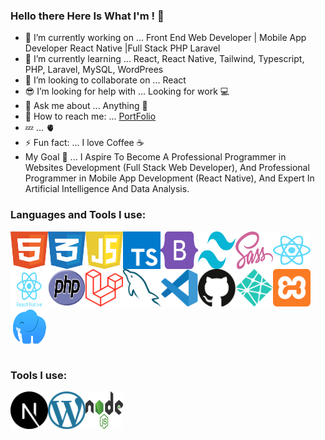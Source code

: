 ### Hello there Here Is What I'm ! 👋

- 🔭 I’m currently working on ... Front End Web Developer | Mobile App Developer React Native |Full Stack PHP Laravel
- 🌱 I’m currently learning ... React, React Native, Tailwind, Typescript, PHP, Laravel, MySQL, WordPrees
- 👯 I’m looking to collaborate on ... React 
- 😎 I’m looking for help with ... Looking for work 💻
- 💬 Ask me about ... Anything 👋
- 💌 How to reach me: ... [PortFolio](https://x39ome.github.io/portfolio_sam/)
- 💤 ... 🫀
- ⚡ Fun fact: ... I love Coffee :coffee:
- My Goal 🎯 ... I Aspire To Become A Professional Programmer in Websites Development (Full Stack Web Developer), And Professional Programmer in Mobile App Development (React Native), And Expert In Artificial Intelligence And Data Analysis.


### Languages and Tools I use:

<div style="display: flex; justify-content: flex-start; flex-wrap: wrap;">
  
  <img width="60px" height="60px" align="left" alt="HTML5" src="./icons/html.svg" />
  <img width="60px" height="60px" align="left" alt="CSS" src="./icons/css.svg" />
  <img width="60px" height="60px" align="left" alt="Javascript" src="./icons/javascript.svg" />
  <img width="60px" height="60px" align="left" alt="Typescript" src="./icons/typescript.svg" />
  <img width="60px" height="60px" align="left" alt="Bootstrap" src="./icons/bootstrap.svg" />
  <img width="60px" height="60px" align="left" alt="Tailwind" src="./icons/tailwindcss.svg" />
  <img width="60px" height="60px" align="left" alt="sass" src="./icons/sass.svg" />
  <img width="60px" height="60px" align="left" alt="React" src="./icons/react.svg" />
  <img width="60px" height="60px" align="left" alt="React Native" src="./icons/react-native.svg" />
  <img width="60px" height="60px" align="left" alt="Php" src="./icons/php.svg" />
  <img width="60px" height="60px" align="left" alt="Laravel" src="./icons/laravel.svg" />
  <img width="60px" height="60px" align="left" alt="MySQL" src="./icons/mysql.svg" />
  <img width="60px" height="60px" align="left" alt="VSCode" src="./icons/vscode.svg" />
  <img width="60px" height="60px" align="left" alt="Github" src="./icons/github.svg" />
  <img width="60px" height="60px" align="left" alt="Netlify" src="./icons/netlify.svg" />
  <img width="60px" height="60px" align="left" alt="Xammp" src="./icons/xampp.svg" />
  <img width="60px" height="60px" style='display:block' align="left" alt="Laragon" src="./icons/laragon.svg" />

</div>

<br />

### Tools I use:

<div style="display:block">
  <img width="60px" height="60px" align="left" alt="Next Js" src="./icons/next-js.svg" />
  <img width="60px" height="60px" align="left" alt="Wordpress" src="./icons/wordpress.svg" />
  <img width="60px" height="60px" align="left" alt="Node Js" src="./icons/nodejs.svg" />
</div>
